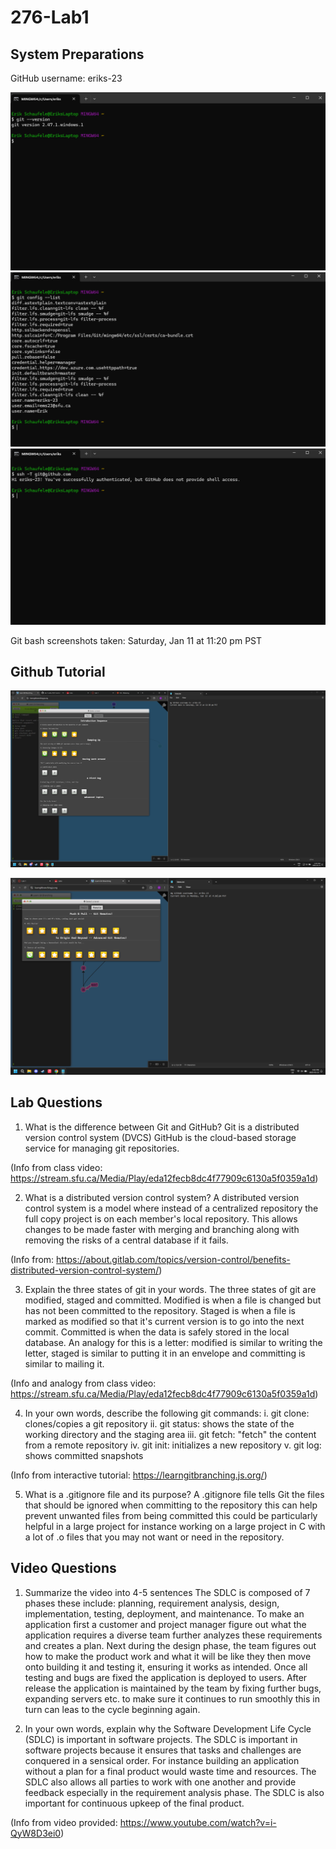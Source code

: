 # 276-Lab1


## System Preparations

GitHub username: eriks-23

![git version](git_version.png)
![git config](git_config.png)
![git ssh](git_ssh.png)


Git bash screenshots taken: Saturday, Jan 11 at 11:20 pm PST

## Github Tutorial

![](main_tab.png)

![](remote_tab.png)

## Lab Questions

1. What is the difference between Git and GitHub?
Git is a distributed version control system (DVCS) GitHub is the cloud-based storage service for managing git repositories.

(Info from class video: https://stream.sfu.ca/Media/Play/eda12fecb8dc4f77909c6130a5f0359a1d)

2. What is a distributed version control system?
A distributed version control system is a model where instead of a centralized repository the full copy project is on each member's local repository. This allows changes to be made faster with merging and branching along with removing the risks of a central database if it fails.

(Info from: https://about.gitlab.com/topics/version-control/benefits-distributed-version-control-system/)

3. Explain the three states of git in your words.
The three states of git are modified, staged and committed. Modified is when a file is changed but has not been committed to the repository. Staged is when a file is marked as modified so that it's current version is to go into the next commit. Committed is when the data is safely stored in the local database. An analogy for this is a letter: modified is similar to writing the letter, staged is similar to putting it in an envelope and committing is similar to mailing it.

(Info and analogy from class video: https://stream.sfu.ca/Media/Play/eda12fecb8dc4f77909c6130a5f0359a1d)

4. In your own words, describe the following git commands:
    i. git clone: clones/copies a git repository
    ii. git status: shows the state of the working directory and the staging area
    iii. git fetch: "fetch" the content from a remote repository
    iv. git init: initializes a new repository
    v. git log: shows committed snapshots

(Info from interactive tutorial: https://learngitbranching.js.org/)

5. What is a .gitignore file and its purpose?
A .gitignore file tells Git the files that should be ignored when committing to the repository this can help prevent unwanted files from being committed this could be particularly helpful in a large project for instance working on a large project in C with a lot of .o files that you may not want or need in the repository.


## Video Questions

1. Summarize the video into 4-5 sentences
The SDLC is composed of 7 phases these include: planning, requirement analysis, design, implementation, testing, deployment, and maintenance. To make an application first a customer and project manager figure out what the application requires a diverse team further analyzes these requirements and creates a plan. Next during the design phase, the team figures out how to make the product work and what it will be like they then move onto building it and testing it, ensuring it works as intended. Once all testing and bugs are fixed the application is deployed to users. After release the application is maintained by the team by fixing further bugs, expanding servers etc. to make sure it continues to run smoothly this in turn can leas to the cycle beginning again.

2. In your own words, explain why the Software Development Life Cycle (SDLC) is important in software projects.
The SDLC is important in software projects because it ensures that tasks and challenges are conquered in a sensical order. For instance building an application without a plan for a final product would waste time and resources. The SDLC also allows all parties to work with one another and provide feedback especially in the requirement analysis phase. The SDLC is also important for continuous upkeep of the final product.

(Info from video provided: https://www.youtube.com/watch?v=i-QyW8D3ei0)